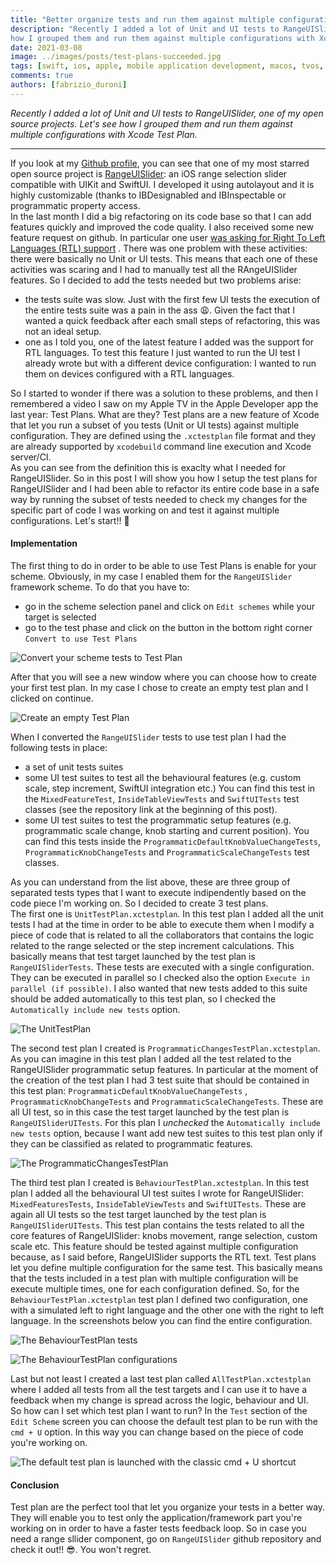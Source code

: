 ```yaml
---
title: "Better organize tests and run them against multiple configuration with Xcode Test Plan"
description: "Recently I added a lot of Unit and UI tests to RangeUISlider, one of my open source projects. Let's see
how I grouped them and run them against multiple configurations with Xcode Test Plan."
date: 2021-03-08 
image: ../images/posts/test-plans-succeeded.jpg
tags: [swift, ios, apple, mobile application development, macos, tvos, watchos]
comments: true 
authors: [fabrizio_duroni]
---
```


*Recently I added a lot of Unit and UI tests to RangeUISlider, one of my open source projects. Let's see how I grouped 
them and run them against multiple configurations with Xcode Test Plan.*

---

If you look at my [Github profile](https://github.com/chicio "fabrizio duroni github profile"), you can see that one of
my most starred open source project is [RangeUISlider](https://github.com/chicio/RangeUISlider "rangeslider ios"): an
iOS range selection slider compatible with UIKit and SwiftUI. I developed it using autolayout and it is highly
customizable (thanks to IBDesignabled and IBInspectable or programmatic property access.  
In the last month I did a big refactoring on its code base so that I can add features quickly and improved the code
quality. I also received some new feature request on github. In particular one
user [was asking for Right To Left Languages (RTL) support](https://en.wikipedia.org/wiki/Right-to-left "right to left language")
. There was one problem with these activities: there were basically no Unit or UI tests. This means that each one of
these activities was scaring and I had to manually test all the RAngeUISlider features. So I decided to add the tests
needed but two problems arise:

- the tests suite was slow. Just with the first few UI tests the execution of the entire tests suite was a pain in the
  ass :weary:. Given the fact that I wanted a quick feedback after each small steps of refactoring, this was not an
  ideal setup.
- one as I told you, one of the latest feature I added was the support for RTL languages. To test this feature I just
  wanted to run the UI test I already wrote but with a different device configuration: I wanted to run them on devices
  configured with a RTL languages.

So I started to wonder if there was a solution to these problems, and then I remembered a video I saw on my Apple TV in
the Apple Developer app the last year: Test Plans. What are they? Test plans are a new feature of Xcode that let you run
a subset of you tests (Unit or UI tests) against multiple configuration. They are defined using the `.xctestplan` file
format and they are already supported by `xcodebuild` command line execution and Xcode server/CI.  
As you can see from the definition this is exaclty what I needed for RangeUISlider. So in this post I will show you how
I setup the test plans for RangeUISlider and I had been able to refactor its entire code base in a safe way by running
the subset of tests needed to check my changes for the specific part of code I was working on and test it against
multiple configurations. Let's start!! :rocket:

#### Implementation

The first thing to do in order to be able to use Test Plans is enable for your scheme. Obviously, in my case I enabled
them for the `RangeUISlider` framework scheme. To do that you have to:

* go in the scheme selection panel and click on `Edit schemes` while your target is selected
* go to the test phase and click on the button in the bottom right corner `Convert to use Test Plans`

![Convert your scheme tests to Test Plan](../images/posts/test-plans-button.jpg)

After that you will see a new window where you can choose how to create your first test plan. In my case I chose to
create an empty test plan and I clicked on continue.

![Create an empty Test Plan](../images/posts/test-plans-choose.jpg)

When I converted the `RangeUISlider` tests to use test plan I had the following tests in place:

* a set of unit tests suites
* some UI test suites to test all the behavioural features (e.g. custom scale, step increment, SwiftUI integration etc.)
  You can find this test in the `MixedFeatureTest`, `InsideTableViewTests` and `SwiftUITests` test classes (see the
  repository link at the beginning of this post).
* some UI test suites to test the programmatic setup features (e.g. programmatic scale change, knob starting and current
  position). You can find this tests inside the `ProgrammaticDefaultKnobValueChangeTests`, `ProgrammaticKnobChangeTests`
  and `ProgrammaticScaleChangeTests` test classes.

As you can understand from the list above, these are three group of separated tests types that I want to execute
indipendently based on the code piece I'm working on. So I decided to create 3 test plans.  
The first one is `UnitTestPlan.xctestplan`. In this test plan I added all the unit tests I had at the time in order to
be able to execute them when I modify a piece of code that is related to all the collaborators that contains the logic
related to the range selected or the step increment calculations. This basically means that test target launched by the
test plan is `RangeUISliderTests`. These tests are executed with a single configuration. They can be executed in
parallel so I checked also the option `Execute in parallel (if possible)`. I also wanted that new tests added to this
suite should be added automatically to this test plan, so I checked the `Automatically include new tests` option.

![The UnitTestPlan](../images/posts/test-plan-unit.jpg)

The second test plan I created is `ProgrammaticChangesTestPlan.xctestplan`. As you can imagine in this test plan I added
all the test related to the RangeUISlider programmatic setup features. In particular at the moment of the creation of
the test plan I had 3 test suite that should be contained in this test plan: `ProgrammaticDefaultKnobValueChangeTests`
, `ProgrammaticKnobChangeTests` and `ProgrammaticScaleChangeTests`. These are all UI test, so in this case the test
target launched by the test plan is `RangeUISliderUITests`. For this plan I *unchecked*
the `Automatically include new tests` option, because I want add new test suites to this test plan only if they can be
classified as related to programmatic features.

![The ProgrammaticChangesTestPlan](../images/posts/test-plan-programmatic.jpg)

The third test plan I created is `BehaviourTestPlan.xctestplan`. In this test plan I added all the behavioural UI test
suites I wrote for RangeUISlider: `MixedFeaturesTests`, `InsideTableViewTests` and `SwiftUITests`. These are again all
UI tests so the test target launched by the test plan is `RangeUISliderUITests`. This test plan contains the tests
related to all the core features of RangeUISlider: knobs movement, range selection, custom scale etc. This feature
should be tested against multiple configuration because, as I said before, RangeUISlider supports the RTL text. Test
plans let you define multiple configuration for the same test. This basically means that the tests included in a test
plan with multiple configuration will be execute multiple times, one for each configuration defined. So, for
the `BehaviourTestPlan.xctestplan` test plan I defined two configuration, one with a simulated left to right language
and the other one with the right to left language. In the screenshots below you can find the entire configuration.

![The BehaviourTestPlan tests](../images/posts/test-plan-behaviour-tests.jpg)

![The BehaviourTestPlan configurations](../images/posts/test-plan-behaviour-configuration.jpg)

Last but not least I created a last test plan called `AllTestPlan.xctestplan` where I added all tests from all the test
targets and I can use it to have a feedback when my change is spread across the logic, behaviour and UI.  
So how can I set which test plan I want to run? In the `Test` section of the `Edit Scheme` screen you can choose the
default test plan to be run with the `cmd + U` option. In this way you can change based on the piece of code you're
working on.

![The default test plan is launched with the classic cmd + U shortcut](../images/posts/test-plan-set-default.jpg)

#### Conclusion

Test plan are the perfect tool that let you organize your tests in a better way. They will enable you to test only the
application/framework part you're working on in order to have a faster tests feedback loop. So in case you need a range
sllider component, go on `RangeUISlider` github repository and check it out!! :sunglasses:. You won't regret. 
